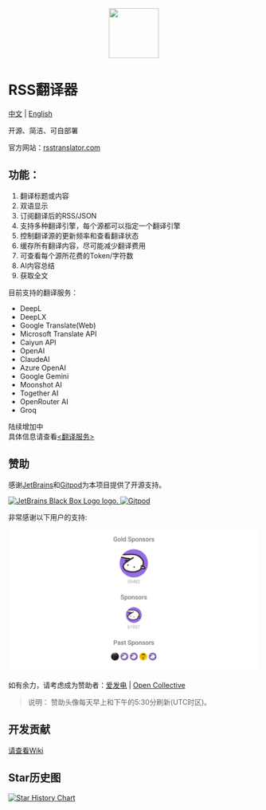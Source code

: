 <div align="center">
<img src="/assets/logo.svg" width="100" height="100">
</div>

# RSS翻译器
[中文](/) | [English](/en)

开源、简洁、可自部署

官方网站：[rsstranslator.com](https://rsstranslator.com)

## 功能：

1. 翻译标题或内容
2. 双语显示
3. 订阅翻译后的RSS/JSON
4. 支持多种翻译引擎，每个源都可以指定一个翻译引擎
5. 控制翻译源的更新频率和查看翻译状态
6. 缓存所有翻译内容，尽可能减少翻译费用
7. 可查看每个源所花费的Token/字符数
8. AI内容总结
9. 获取全文
   
目前支持的翻译服务：

- DeepL
- DeepLX
- Google Translate(Web)
- Microsoft Translate API
- Caiyun API
- OpenAI
- ClaudeAI
- Azure OpenAI
- Google Gemini
- Moonshot AI
- Together AI
- OpenRouter AI
- Groq

陆续增加中   
具体信息请查看[<翻译服务>](translator.md)

## 赞助

感谢[JetBrains](https://www.jetbrains.com/community/opensource/)和[Gitpod](https://www.gitpod.io/discover/opensource)为本项目提供了开源支持。

<a href="https://www.jetbrains.com">
    <img src="https://resources.jetbrains.com/storage/products/company/brand/logos/jb_square.svg" alt="JetBrains Black Box Logo logo.">
</a>
<a href="https://www.gitpod.io">
    <img src='/assets/gitpod-logo-light-theme.svg' alt="Gitpod"/>
</a>

非常感谢以下用户的支持:
<p align="center">
  <a href="https://raw.githubusercontent.com/versun/54321-Weekly/main/scripts/sponsorkit/sponsorkit/sponsors.svg">
    <img src='https://raw.githubusercontent.com/versun/54321-Weekly/main/scripts/sponsorkit/sponsorkit/sponsors.svg'/>
  </a>
</p>

如有余力，请考虑成为赞助者：[爱发电](https://afdian.net/a/versun) | [Open Collective](https://opencollective.com/rsstranslator)
> 说明： 赞助头像每天早上和下午的5:30分刷新(UTC时区)。
## 开发贡献
[请查看Wiki](https://github.com/rss-translator/RSS-Translator/wiki)

## Star历史图

[![Star History Chart](https://api.star-history.com/svg?repos=rss-translator/RSS-Translator&type=Date)](https://star-history.com/#rss-translator/RSS-Translator&Date)

